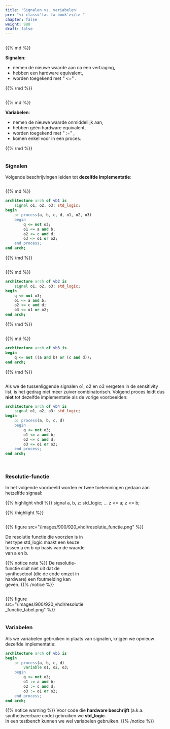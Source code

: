 ```yaml
---
title: 'Signalen vs. variabelen'
pre: "<i class='fas fa-book'></i> "
chapter: false
weight: 980
draft: false
---
```


<div class="multicolumn">

<div class="column">

{{% md %}}

**Signalen**:

* nemen de nieuwe waarde aan na een vertraging,
* hebben een hardware equivalent,
* worden toegekend met " <=" .

{{% /md %}}

</div>

<div class="column">

{{% md %}}



**Variabelen**:

* nemen de nieuwe waarde onmiddellijk aan,
* hebben géén hardware equivalent,
* worden toegekend met " :=" ,
* komen enkel voor in een proces.

{{% /md %}}

</div>

</div>


### Signalen

Volgende beschrijvingen leiden tot **dezelfde implementatie**:

<div class="multicolumn">

<div class="column">

{{% md %}}

```vhdl
architecture arch of vb1 is
    signal o1, o2, o3: std_logic;
begin
    p: process(a, b, c, d, o1, o2, o3)
    begin
        q <= not o3;
        o1 <= a and b;
        o2 <= c and d;
        o3 <= o1 or o2;
    end process;
end arch;
```


{{% /md %}}

</div>

<div class="column">

{{% md %}}

```vhdl
architecture arch of vb2 is
    signal o1, o2, o3: std_logic;
begin
    q <= not o3;
    o1 <= a and b;
    o2 <= c and d;
    o3 <= o1 or o2;
end arch;
```

{{% /md %}}

</div>

<div class="column">

{{% md %}}

```vhdl
architecture arch of vb3 is
begin
    q <= not ((a and b) or (c and d));
end arch;
```

{{% /md %}}

</div>

</div>

Als we de tussenliggende signalen o1, o2 en o3 vergeten in de sensitivity list, is het gedrag niet meer zuiver combinatorisch. Volgend proces leidt dus **niet** tot dezelfde implementatie als de vorige voorbeelden:

```vhdl
architecture arch of vb4 is
    signal o1, o2, o3: std_logic;
begin
    p: process(a, b, c, d)
    begin
        q <= not o3;
        o1 <= a and b;
        o2 <= c and d;
        o3 <= o1 or o2;
    end process;
end arch;
```

<br/>

### Resolutie-functie

<div class="multicolumn">
    <div class="column">
In het volgende voorbeeld worden er twee toekenningen gedaan aan hetzelfde signaal:

{{% highlight vhdl %}}
signal a, b, z: std_logic;
...
z <= a;
z <= b;

{{% /highlight %}}

</div>
<div class="column">

{{% figure src="/images/900/920_vhdl/resolutie_functie.png" %}}

</div>
</div>

<div class="multicolumn">
    <div class="column" style="width:50%">
De resolutie functie die voorzien is in het type std_logic maakt een keuze tussen a en b op basis van de waarde van a en b.

{{% notice note %}}
De resolutie-functie sluit niet uit dat de synthesetool (die de code omzet in hardware) een foutmelding kan geven.
{{% /notice %}}

</div>
<div class="column" style="width:50%">

{{% figure src="/images/900/920_vhdl/resolutie_functie_tabel.png" %}}

</div>
</div>

### Variabelen

Als we variabelen gebruiken in plaats van signalen, krijgen we opnieuw dezelfde implementatie:

```vhdl
architecture arch of vb5 is
begin
    p: process(a, b, c, d)
        variable o1, o2, o3;
    begin
        q <= not o3;
        o1 := a and b;
        o2 := c and d;
        o3 := o1 or o2;
    end process;
end arch;
```
{{% notice warning %}}
Voor code die **hardware beschrijft** (a.k.a. synthetiseerbare code) gebruiken we **std_logic**. <br/>
In een testbench kunnen we wel variabelen gebruiken.
{{% /notice %}}

